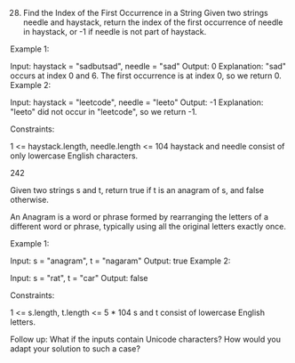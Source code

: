 28. Find the Index of the First Occurrence in a String
Given two strings needle and haystack, return the index of the first occurrence of needle in haystack, or -1 if needle is not part of haystack.

 

Example 1:

Input: haystack = "sadbutsad", needle = "sad"
Output: 0
Explanation: "sad" occurs at index 0 and 6.
The first occurrence is at index 0, so we return 0.
Example 2:

Input: haystack = "leetcode", needle = "leeto"
Output: -1
Explanation: "leeto" did not occur in "leetcode", so we return -1.
 

Constraints:

1 <= haystack.length, needle.length <= 104
haystack and needle consist of only lowercase English characters.

242

Given two strings s and t, return true if t is an anagram of s, and false otherwise.

An Anagram is a word or phrase formed by rearranging the letters of a different word or phrase, typically using all the original letters exactly once.



 Example 1:

 Input: s = "anagram", t = "nagaram"
 Output: true
 Example 2:

 Input: s = "rat", t = "car"
 Output: false


  Constraints:

  1 <= s.length, t.length <= 5 * 104
  s and t consist of lowercase English letters.


   Follow up: What if the inputs contain Unicode characters? How would you adapt your solution to such a case?
